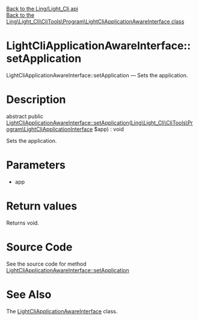 [Back to the Ling/Light_Cli api](https://github.com/lingtalfi/Light_Cli/blob/master/doc/api/Ling/Light_Cli.md)<br>
[Back to the Ling\Light_Cli\CliTools\Program\LightCliApplicationAwareInterface class](https://github.com/lingtalfi/Light_Cli/blob/master/doc/api/Ling/Light_Cli/CliTools/Program/LightCliApplicationAwareInterface.md)


LightCliApplicationAwareInterface::setApplication
================



LightCliApplicationAwareInterface::setApplication — Sets the application.




Description
================


abstract public [LightCliApplicationAwareInterface::setApplication](https://github.com/lingtalfi/Light_Cli/blob/master/doc/api/Ling/Light_Cli/CliTools/Program/LightCliApplicationAwareInterface/setApplication.md)([Ling\Light_Cli\CliTools\Program\LightCliApplicationInterface](https://github.com/lingtalfi/Light_Cli/blob/master/doc/api/Ling/Light_Cli/CliTools/Program/LightCliApplicationInterface.md) $app) : void




Sets the application.




Parameters
================


- app

    


Return values
================

Returns void.








Source Code
===========
See the source code for method [LightCliApplicationAwareInterface::setApplication](https://github.com/lingtalfi/Light_Cli/blob/master/CliTools/Program/LightCliApplicationAwareInterface.php#L17-L17)


See Also
================

The [LightCliApplicationAwareInterface](https://github.com/lingtalfi/Light_Cli/blob/master/doc/api/Ling/Light_Cli/CliTools/Program/LightCliApplicationAwareInterface.md) class.



